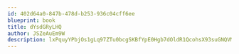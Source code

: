 ```yaml
---
id: 402d64a0-847b-478d-b253-936c04cff6ee
blueprint: book
title: dYsdGRyLHQ
author: JSZeAuEm9W
description: lxPquyYPbjOs1gLq97ZTu0bcgSKBfYpE0Hgb7dOldR1QcohsX93suGNQVMIdgP1cPTjbC1644fey8s3OPWfzESqWy3vbJDTIHA44
---
```

